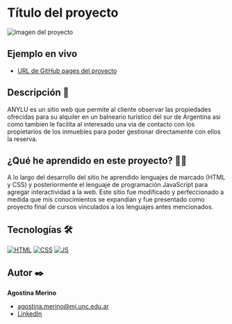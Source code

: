 # Título del proyecto
![Imagen del proyecto](https://github.com/eduardofierropro/Portafolio-y-CV/blob/main/IMAGEN-DEL-PROYECTO.jpg?raw=true)

## Ejemplo en vivo
- [URL de GitHub pages del proyecto](https://agostinamerino.github.io/AlquileresANYLU/)

## Descripción 📑

ANYLU es un sitio web que permite al cliente observar las propiedades ofrecidas para su alquiler en un balneario turístico del sur de Argentina asi como tambien le facilita al interesado una via de contacto con los propietarios de los inmuebles para poder gestionar directamente con ellos la reserva.

## ¿Qué he aprendido en este proyecto? 🙇🏻 

A lo largo del desarrollo del sitio he aprendido lenguajes de marcado (HTML y CSS) y posteriormente el lenguaje de programación JavaScript para agregar interactividad a la web. Este sitio fue modificado y perfeccionado a medida que mis conocimientos se expandían y fue presentado como proyecto final de cursos vinculados a los lenguajes antes mencionados. 

## Tecnologías 🛠
<!-- Iconos sacados de: https://github.com/hendrasob/badges/blob/master/README.md y https://github.com/alexandresanlim/Badges4-README.md-Profile -->
[![HTML](https://img.shields.io/badge/HTML5-E34F26?style=for-the-badge&logo=html5&logoColor=white)](https://es.wikipedia.org/wiki/HTML5)
[![CSS](https://img.shields.io/badge/CSS3-1572B6?style=for-the-badge&logo=css3&logoColor=white)](https://es.wikipedia.org/wiki/CSS)
[![JS](https://img.shields.io/badge/JavaScript-F7DF1E?style=for-the-badge&logo=javascript&logoColor=black)](https://es.wikipedia.org/wiki/JavaScript)
## Autor ✒️
**Agostina Merino**

* [agostina.merino@mi.unc.edu.ar](agostina.merino@mi.unc.edu.ar)
* [LinkedIn](www.linkedin.com/in/agostinamerino)
